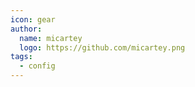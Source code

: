 ```yaml
---
icon: gear
author:
  name: micartey
  logo: https://github.com/micartey.png
tags: 
  - config
---
```


